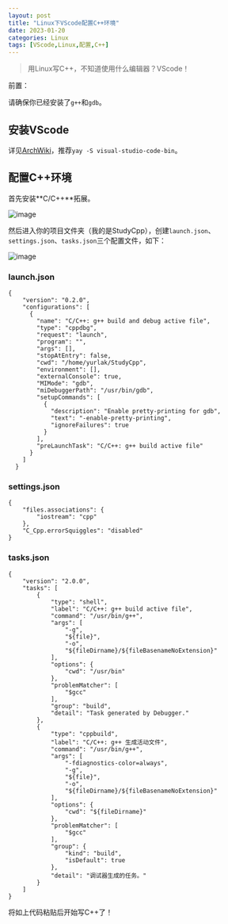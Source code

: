 ```yaml
---
layout: post
title: "Linux下VScode配置C++环境"
date: 2023-01-20
categories: Linux
tags: [VScode,Linux,配置,C++]
---
```

>用Linux写C++，不知道使用什么编辑器？VScode！

前置：

请确保你已经安装了`g++`和`gdb`。

## 安装VScode

详见[ArchWiki](https://wiki.archlinux.org/title/Visual_Studio_Code)，推荐`yay -S visual-studio-code-bin`。

## 配置C++环境

首先安装**C/C++**拓展。

![image](https://user-images.githubusercontent.com/77920708/213618264-626d2ff9-bd60-498b-a953-68e69a6e17d5.png)

然后进入你的项目文件夹（我的是StudyCpp），创建`launch.json`、`settings.json`、`tasks.json`三个配置文件，如下：

![image](https://user-images.githubusercontent.com/77920708/213618686-12d2c979-e1d0-4276-929f-8fd68131d5a2.png)

### launch.json

```
{
    "version": "0.2.0",
    "configurations": [
      {
        "name": "C/C++: g++ build and debug active file",
        "type": "cppdbg",
        "request": "launch",
        "program": "",
        "args": [],
        "stopAtEntry": false,
        "cwd": "/home/yurlak/StudyCpp",
        "environment": [],
        "externalConsole": true,
        "MIMode": "gdb",
        "miDebuggerPath": "/usr/bin/gdb",
        "setupCommands": [
          {
            "description": "Enable pretty-printing for gdb",
            "text": "-enable-pretty-printing",
            "ignoreFailures": true
          }
        ],
        "preLaunchTask": "C/C++: g++ build active file"
      }
    ]
  }
```

### settings.json

```
{
    "files.associations": {
        "iostream": "cpp"
    },
    "C_Cpp.errorSquiggles": "disabled"
}
```

### tasks.json

```
{
    "version": "2.0.0",
    "tasks": [
        {
            "type": "shell",
            "label": "C/C++: g++ build active file",
            "command": "/usr/bin/g++",
            "args": [
                "-g",
                "${file}",
                "-o",
                "${fileDirname}/${fileBasenameNoExtension}"
            ],
            "options": {
                "cwd": "/usr/bin"
            },
            "problemMatcher": [
                "$gcc"
            ],
            "group": "build",
            "detail": "Task generated by Debugger."
        },
        {
            "type": "cppbuild",
            "label": "C/C++: g++ 生成活动文件",
            "command": "/usr/bin/g++",
            "args": [
                "-fdiagnostics-color=always",
                "-g",
                "${file}",
                "-o",
                "${fileDirname}/${fileBasenameNoExtension}"
            ],
            "options": {
                "cwd": "${fileDirname}"
            },
            "problemMatcher": [
                "$gcc"
            ],
            "group": {
                "kind": "build",
                "isDefault": true
            },
            "detail": "调试器生成的任务。"
        }
    ]
}
```

将如上代码粘贴后开始写C++了！
